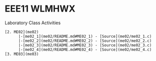 # EEE11 WLMHWX

Laboratory Class Activities

	[2. ME02](me02)
	      |-[me02_1](me02/README.md#ME02_1) - [Source](me02/me02_1.c)
	      |-[me02_2](me02/README.md#ME02_2) - [Source](me02/me02_2.c)
	      |-[me02_3](me02/README.md#ME02_3) - [Source](me02/me02_3.c)
	      |-[me02_4](me02/README.md#ME02_4) - [Source](me02/me02_4.c)
	[3. ME03](me03)
